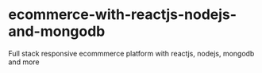 # ecommerce-with-reactjs-nodejs-and-mongodb
Full stack responsive ecommmerce platform with reactjs, nodejs, mongodb and more
